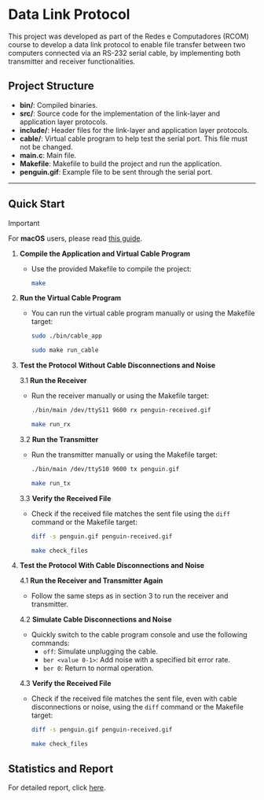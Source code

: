 # Data Link Protocol
This project was developed as part of the Redes e Computadores (RCOM) course to develop a data link protocol to enable file transfer between two computers connected via an RS-232 serial cable, by implementing both transmitter and receiver functionalities.

## Project Structure

- **bin/**: Compiled binaries.
- **src/**: Source code for the implementation of the link-layer and application layer protocols.
- **include/**: Header files for the link-layer and application layer protocols.
- **cable/**: Virtual cable program to help test the serial port. This file must not be changed.
- **main.c**: Main file.
- **Makefile**: Makefile to build the project and run the application.
- **penguin.gif**: Example file to be sent through the serial port.

---

## Quick Start

> [!IMPORTANT]  
> For **macOS** users, please read [this guide](cable/macos-cable.md).

1. **Compile the Application and Virtual Cable Program**
   - Use the provided Makefile to compile the project:
     ```sh
     make
     ```

2. **Run the Virtual Cable Program**
   - You can run the virtual cable program manually or using the Makefile target:
     ```sh
     sudo ./bin/cable_app
     ```
     ```sh
     sudo make run_cable
     ```

3. **Test the Protocol Without Cable Disconnections and Noise**

   3.1 **Run the Receiver**
   - Run the receiver manually or using the Makefile target:
     ```sh
     ./bin/main /dev/ttyS11 9600 rx penguin-received.gif
     ```
     ```sh
     make run_rx
     ```

   3.2 **Run the Transmitter**
   - Run the transmitter manually or using the Makefile target:
     ```sh
     ./bin/main /dev/ttyS10 9600 tx penguin.gif
     ```
     ```sh
     make run_tx
     ```

   3.3 **Verify the Received File**
   - Check if the received file matches the sent file using the `diff` command or the Makefile target:
     ```sh
     diff -s penguin.gif penguin-received.gif
     ```
     ```sh
     make check_files
     ```

4. **Test the Protocol With Cable Disconnections and Noise**

   4.1 **Run the Receiver and Transmitter Again**
   - Follow the same steps as in section 3 to run the receiver and transmitter.

   4.2 **Simulate Cable Disconnections and Noise**
   - Quickly switch to the cable program console and use the following commands:
     - `off`: Simulate unplugging the cable.
     - `ber <value 0-1>`: Add noise with a specified bit error rate.
     - `ber 0`: Return to normal operation.

   4.3 **Verify the Received File**
   - Check if the received file matches the sent file, even with cable disconnections or noise, using the `diff` command or the Makefile target:
     ```sh
     diff -s penguin.gif penguin-received.gif
     ```
     ```sh
     make check_files
     ```

## Statistics and Report

For detailed report, click [here](docs/RCOM-Data-Link-Protocol-report-Final.pdf).
